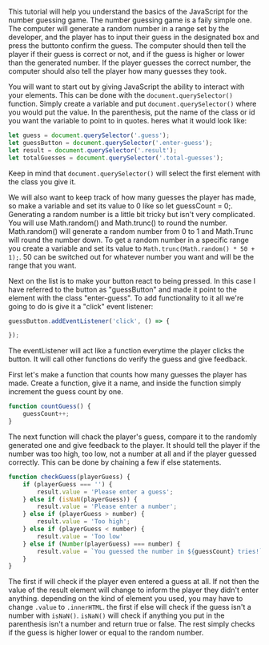 This tutorial will help you understand the basics of the JavaScript for the number guessing game. The number guessing game is a faily simple one. The computer will generate a random number in a range set by the developer, and the player has to input their guess in the designated box and press the buttonto confirm the guess. The computer should then tell the player if their guess is correct or not, and if the guess is higher or lower than the generated number. If the player guesses the correct number, the computer should also tell the player how many guesses they took.

You will want to start out by giving JavaScript the ability to interact with your elements. This can be done with the ```document.querySelector()``` function. Simply create a variable and put ```document.querySelector()``` where you would put the value. In the parenthesis, put the name of the class or id you want the variable to point to in quotes. heres what it would look like:

```js
let guess = document.querySelector('.guess');
let guessButton = document.querySelector('.enter-guess');
let result = document.querySelector('.result');
let totalGuesses = document.querySelector('.total-guesses');
```
Keep in mind that ```document.querySelector()``` will select the first element with the class you give it. 

We will also want to keep track of how many guesses the player has made, so make a variable and set its value to 0 like so let guessCount = 0;. Generating a random number is a little bit tricky but isn't very complicated. You will use Math.random() and Math.trunc() to round the number. Math.random() will generate a random number from 0 to 1 and Math.Trunc will round the number down. To get a random number in a specific range you create a variable and set its value to ```Math.trunc(Math.random() * 50 + 1);```. 50 can be switched out for whatever number you want and will be the range that you want.

Next on the list is to make your button react to being pressed. In this case I have referred to the button as "guessButton" and made it point to the element with the class "enter-guess". To add functionality to it all we're going to do is give it a "click" event listener:

```js
guessButton.addEventListener('click', () => {

});
```
The eventListener will act like a function everytime the player clicks the button. It will call other functions do verify the guess and give feedback.

First let's make a function that counts how many guesses the player has made. Create a function, give it a name, and inside the function simply increment the guess count by one.

```js
function countGuess() {
    guessCount++;
}
```
The next function will chack the player's guess, compare it to the randomly generated one and give feedback to the player. It should tell the player if the number was too high, too low, not a number at all and if the player guessed correctly. This can be done by chaining a few if else statements.

```js
function checkGuess(playerGuess) {
    if (playerGuess === '') {
        result.value = 'Please enter a guess';
    } else if (isNaN(playerGuess)) {
        result.value = 'Please enter a number';
    } else if (playerGuess > number) {
        result.value = 'Too high';
    } else if (playerGuess < number) {
        result.value = 'Too low'
    } else if (Number(playerGuess) === number) {
        result.value = `You guessed the number in ${guessCount} tries!`;
    }
}
```
The first if will check if the player even entered a guess at all. If not then the value of the result element will change to inform the player they didn't enter anything. depending on the kind of element you used, you may have to change ```.value``` to ```.innerHTML```. the first if else will check if the guess isn't a number with ```isNaN()```. ```isNaN()``` will check if anything you put in the parenthesis isn't a number and return true or false. The rest simply checks if the guess is higher lower or equal to the random number.

